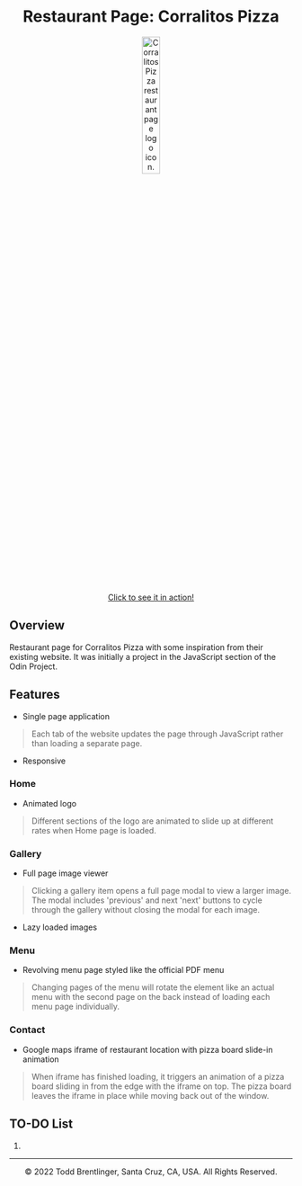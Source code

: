 <h1 align="center">Restaurant Page: Corralitos Pizza</h1>

<p align="center">
    <a href="https://toddbrentlinger.github.io/odin-project-restaurant-page/">
        <img src="https://toddbrentlinger.github.io/odin-project-restaurant-page/favicon/android-chrome-192x192.png" width="25%" alt="Corralitos Pizza restaurant page logo icon."/>
        <div align="center">Click to see it in action!</div>
    </a>
</p>

## Overview

Restaurant page for Corralitos Pizza with some inspiration from their existing website. It was initially a project in the JavaScript section of the Odin Project.

## Features

- Single page application

> Each tab of the website updates the page through JavaScript rather than loading a separate page.

- Responsive

### Home

- Animated logo

> Different sections of the logo are animated to slide up at different rates when Home page is loaded.

### Gallery

- Full page image viewer

> Clicking a gallery item opens a full page modal to view a larger image. The modal includes 'previous' and
next 'next' buttons to cycle through the gallery without closing the modal for each image.

- Lazy loaded images

### Menu

- Revolving menu page styled like the official PDF menu

> Changing pages of the menu will rotate the element like an actual menu with the second page on the back instead
of loading each menu page individually.

### Contact

- Google maps iframe of restaurant location with pizza board slide-in animation

> When iframe has finished loading, it triggers an animation of a pizza board sliding in from the edge
with the iframe on top. The pizza board leaves the iframe in place while moving back out of the window.

## TO-DO List

1. 

- - -
<p align="center">© 2022 Todd Brentlinger, Santa Cruz, CA, USA. All Rights Reserved.</p>
